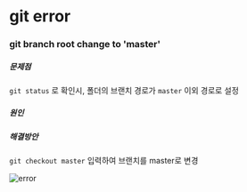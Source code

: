 # git error

### git branch root change to 'master'

##### 문제점

`git status` 로 확인시, 폴더의 브랜치 경로가 `master` 이외 경로로 설정

##### 원인

##### 해결방안

`git checkout master` 입력하여 브랜치를 master로 변경

![error](/Users/euijinpang/Desktop/error.png)

